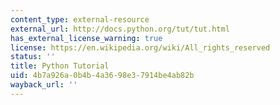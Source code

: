```yaml
---
content_type: external-resource
external_url: http://docs.python.org/tut/tut.html
has_external_license_warning: true
license: https://en.wikipedia.org/wiki/All_rights_reserved
status: ''
title: Python Tutorial
uid: 4b7a926a-0b4b-4a36-98e3-7914be4ab82b
wayback_url: ''
---
```


